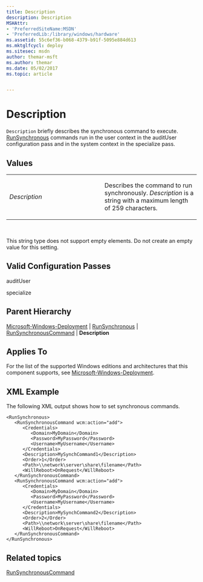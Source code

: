```yaml
---
title: Description
description: Description
MSHAttr:
- 'PreferredSiteName:MSDN'
- 'PreferredLib:/library/windows/hardware'
ms.assetid: 55c6ef36-b068-4379-b91f-5095e884d613
ms.mktglfcycl: deploy
ms.sitesec: msdn
author: themar-msft
ms.author: themar
ms.date: 05/02/2017
ms.topic: article


---
```


# Description


`Description` briefly describes the synchronous command to execute. [RunSynchronous](microsoft-windows-deployment-runsynchronous.md) commands run in the user context in the auditUser configuration pass and in the system context in the specialize pass.

## Values


<table>
<colgroup>
<col width="50%" />
<col width="50%" />
</colgroup>
<tbody>
<tr class="odd">
<td><p><em>Description</em></p></td>
<td><p>Describes the command to run synchronously. <em>Description</em> is a string with a maximum length of 259 characters.</p></td>
</tr>
</tbody>
</table>

 

This string type does not support empty elements. Do not create an empty value for this setting.

## Valid Configuration Passes


auditUser

specialize

## Parent Hierarchy


[Microsoft-Windows-Deployment](microsoft-windows-deployment.md) | [RunSynchronous](microsoft-windows-deployment-runsynchronous.md) | [RunSynchronousCommand](microsoft-windows-deployment-runsynchronous-runsynchronouscommand.md) | **Description**

## Applies To


For the list of the supported Windows editions and architectures that this component supports, see [Microsoft-Windows-Deployment](microsoft-windows-deployment.md).

## XML Example


The following XML output shows how to set synchronous commands.

```
<RunSynchronous>
   <RunSynchronousCommand wcm:action="add">
      <Credentials>
         <Domain>MyDomain</Domain>
         <Password>MyPassword</Password>
         <Username>MyUsername</Username>
      </Credentials>
      <Description>MySynchCommand1</Description>
      <Order>1</Order>
      <Path>\\network\server\share\filename</Path>
      <WillReboot>OnRequest</WillReboot>
   </RunSynchronousCommand>
   <RunSynchronousCommand wcm:action="add">
      <Credentials>
         <Domain>MyDomain</Domain>
         <Password>MyPassword</Password>
         <Username>MyUsername</Username>
      </Credentials>
      <Description>MySynchCommand2</Description>
      <Order>2</Order>
      <Path>\\network\server\share\filename</Path>
      <WillReboot>OnRequest</WillReboot>
   </RunSynchronousCommand>
</RunSynchronous>
```

## Related topics


[RunSynchronousCommand](microsoft-windows-deployment-runsynchronous-runsynchronouscommand.md)

 

 








